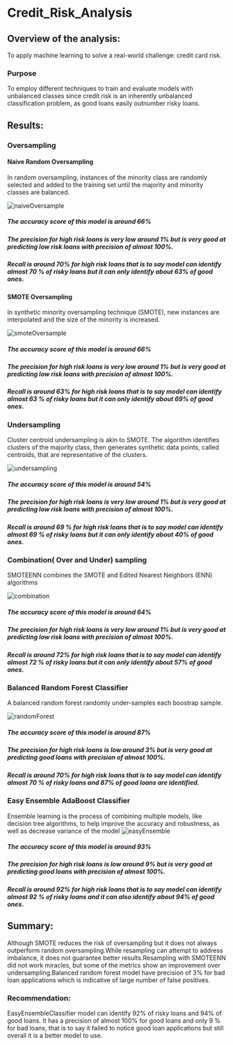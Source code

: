 # Credit_Risk_Analysis
## Overview of the analysis: 
To apply machine learning to solve a real-world challenge: credit card risk.
### Purpose
To employ different techniques to train and evaluate models with unbalanced classes since credit risk is an inherently unbalanced classification problem, as good loans easily outnumber risky loans.

## Results:

### Oversampling

#### Naive Random Oversampling

In random oversampling, instances of the minority class are randomly selected and added to the training set until the majority and minority classes are balanced.

![naiveOversample](https://user-images.githubusercontent.com/84524153/135724813-16cd8a87-026e-4e37-bb8a-581a87c0a24d.png)

##### The accuracy score of this model is  around 66% 

##### The precision for high risk loans is very low around 1% but is very good at predicting low risk loans with precision of almost 100%.
##### Recall is around 70% for high risk loans that is to say model can identify almost 70 % of risky loans but it can only identify about 63% of good ones.

#### SMOTE Oversampling

In synthetic minority oversampling technique (SMOTE), new instances are interpolated and the size of the minority is increased.

![smoteOversample](https://user-images.githubusercontent.com/84524153/135724820-41969276-5665-413e-9d01-edc93c88ede1.png)

##### The accuracy score of this model is  around 66% 

##### The precision for high risk loans is very low around 1% but is very good at predicting low risk loans with precision of almost 100%.
##### Recall is around 63% for high risk loans that is to say model can identify almost 63 % of risky loans but it can only identify about 69% of good ones.


### Undersampling

Cluster centroid undersampling is akin to SMOTE. The algorithm identifies clusters of the majority class, then generates synthetic data points, called centroids, that are representative of the clusters.

![undersampling](https://user-images.githubusercontent.com/84524153/135724851-2c4c82d0-23f7-4a4f-b6b8-b777ce5964eb.png)

##### The accuracy score of this model is around 54% 

##### The precision for high risk loans is very low around 1% but is very good at predicting low risk loans with precision of almost 100%.
##### Recall is around 69 % for high risk loans that is to say model can identify almost 69 % of risky loans but it can only identify about 40% of good ones.

### Combination( Over and Under) sampling

SMOTEENN combines the SMOTE and Edited Nearest Neighbors (ENN) algorithms

![combination](https://user-images.githubusercontent.com/84524153/135724857-c2691487-ff24-4604-af70-874ac0f2813c.png)

##### The accuracy score of this model is  around 64% 

##### The precision for high risk loans is very low around 1% but is very good at predicting low risk loans with precision of almost 100%.
##### Recall is around 72% for high risk loans that is to say model can identify almost 72 % of risky loans but it can only identify about 57% of good ones.

### Balanced Random Forest Classifier

A balanced random forest randomly under-samples each boostrap sample.

![randomForest](https://user-images.githubusercontent.com/84524153/135724865-67ec8b0c-e386-45c9-9877-4afeec1e69b4.png)

##### The accuracy score of this model is  around 87% 

##### The precision for high risk loans is  low around 3% but is very good at predicting good loans with precision of almost 100%.
##### Recall is around 70% for high risk loans that is to say model can identify almost 70 % of risky loans and 87% of good loans are identified.

### Easy Ensemble AdaBoost Classifier

Ensemble learning is the process of combining multiple models, like decision tree algorithms, to help improve the accuracy and robustness, as well as decrease variance of the model
![easyEnsemble](https://user-images.githubusercontent.com/84524153/135724871-b5d2f404-d6a1-40b6-b431-5f494100f0b0.png)

##### The accuracy score of this model is  around 93% 

##### The precision for high risk loans is low around 9% but is very good at predicting good loans with precision of almost 100%.
##### Recall is around 92% for high risk loans that is to say model can identify almost 92 % of risky loans and  it can also identify about 94% of good ones.


## Summary: 
Although SMOTE reduces the risk of oversampling but it does not always outperform random oversampling.While resampling can attempt to address imbalance, it does not guarantee better results.Resampling with SMOTEENN did not work miracles, but some of the metrics show an improvement over undersampling.Balanced random forest model have precision of 3% for bad loan applications which is indicative of large number of false positives.

### Recommendation:
EasyEnsembleClassifier model  can identify 92% of risky loans and 94% of good loans. It has a precision of almost 100% for good loans and only 9 % for bad loans, that is to say it failed to notice good loan applications but still overall it is a better model to use.
